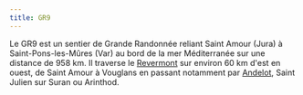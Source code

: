 ```yaml
---
title: GR9
---
```


Le GR9 est un sentier de Grande Randonnée reliant Saint Amour (Jura) à
Saint-Pons-les-Mûres (Var) au bord de la mer Méditerranée sur une distance de
958&nbsp;km. Il traverse le [Revermont](/tags/revermont/) sur
environ 60&nbsp;km d'est en ouest, de Saint Amour à Vouglans en passant
notamment par [Andelot](/tags/andelot/), Saint Julien sur Suran ou Arinthod.
